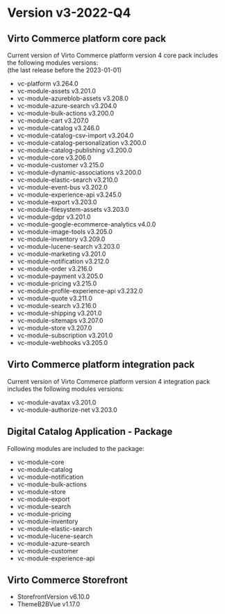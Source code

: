 <h1> Version v3-2022-Q4  </h1>

<h2> Virto Commerce platform core pack </h2> 

Current version of Virto Commerce platform version 4 core pack includes the following modules versions:  
(the last release before the 2023-01-01)

<ul> 
   <li> vc-platform v3.264.0 </li> 
   <li> vc-module-assets v3.201.0 </li> 
   <li> vc-module-azureblob-assets v3.208.0 </li>
   <li> vc-module-azure-search v3.204.0 </li> 
   <li> vc-module-bulk-actions v3.200.0 </li>    
   <li> vc-module-cart v3.207.0 </li> 
   <li> vc-module-catalog v3.246.0 </li> 
   <li> vc-module-catalog-csv-import v3.204.0 </li> 
   <li> vc-module-catalog-personalization v3.200.0</li> 
   <li> vc-module-catalog-publishing v3.200.0 </li> 
   <li> vc-module-core v3.206.0 </li> 
   <li> vc-module-customer v3.215.0  </li>
   <li> vc-module-dynamic-associations v3.200.0  </li> 
   <li> vc-module-elastic-search v3.210.0 </li> 
   <li> vc-module-event-bus v3.202.0 </li> 
   <li> vc-module-experience-api v3.245.0 </li>
   <li> vc-module-export v3.203.0 </li>    
   <li> vc-module-filesystem-assets  v3.203.0 </li> 
   <li> vc-module-gdpr v3.201.0 </li>
   <li> vc-module-google-ecommerce-analytics v4.0.0 </li>
   <li> vc-module-image-tools v3.205.0 </li> 
   <li> vc-module-inventory v3.209.0 </li> 
   <li> vc-module-lucene-search v3.203.0</li> 
   <li> vc-module-marketing v3.201.0 </li> 
   <li> vc-module-notification v3.212.0 </li> 
   <li> vc-module-order v3.216.0</li> 
   <li> vc-module-payment v3.205.0 </li> 
   <li> vc-module-pricing v3.215.0 </li> 
   <li> vc-module-profile-experience-api v3.232.0 </li> 
   <li> vc-module-quote v3.211.0</li> 
   <li> vc-module-search v3.216.0 </li>
   <li> vc-module-shipping v3.201.0 </li>     
   <li> vc-module-sitemaps v3.207.0 </li> 
   <li> vc-module-store v3.207.0 </li> 
   <li> vc-module-subscription v3.201.0</li> 
   <li> vc-module-webhooks v3.205.0 </li> 
</ul> 

<h2> Virto Commerce platform integration pack</h2>  

Current version of Virto Commerce platform version 4 integration pack includes the following modules versions:  

<ul> 
   <li> vc-module-avatax v3.201.0 </li> 
   <li> vc-module-authorize-net v3.203.0 </li>
</ul>

<h2> Digital Catalog Application - Package </h2>

Following modules are included to the package:

<ul> 
   <li> vc-module-core</li>
   <li> vc-module-catalog</li>
   <li> vc-module-notification</li>
   <li> vc-module-bulk-actions</li>
   <li> vc-module-store</li>
   <li> vc-module-export</li>
   <li> vc-module-search</li>
   <li> vc-module-pricing</li>
   <li> vc-module-inventory</li>
   <li> vc-module-elastic-search</li>
   <li> vc-module-lucene-search</li>
   <li> vc-module-azure-search</li>
   <li> vc-module-customer</li>
   <li> vc-module-experience-api</li>
</ul>

<h2> Virto Commerce Storefront</h2>  

<ul> 
  <li>StorefrontVersion v6.10.0</li>
  <li>ThemeB2BVue v1.17.0</li>
</ul>
